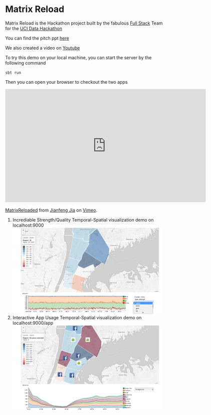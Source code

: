 Matrix Reload
=================================

Matrix Reload is the Hackathon project built by the fabulous [Full Stack](https://www.instagram.com/p/BFevlvngIik/) Team for the
[UCI Data Hackathon](ucidatahackathon.com)

You can find the pitch ppt [here](https://docs.google.com/presentation/d/1nLOMq0aH2IWtdfdfFy9qgqfMzK7uTod8ij07-7pejIo/edit?usp=sharing)

We also created a video on [Youtube](https://youtu.be/GOu-TqTaigs)

To try this demo on your local machine, you can start the server by the following command

```
sbt run
```

Then you can open your browser to checkout the two apps
<iframe src="https://player.vimeo.com/video/167025700" width="640" height="361" frameborder="0" webkitallowfullscreen mozallowfullscreen allowfullscreen></iframe> <p><a href="https://vimeo.com/167025700">MatrixReloaded</a> from <a href="https://vimeo.com/user52327406">Jianfeng Jia</a> on <a href="https://vimeo.com">Vimeo</a>.</p>

1. Incrediable Strength/Quality Temporal-Spatial visualization demo on localhost:9000 
![Signal Strengh Geo Distribution](/public/screenshots/signal-strengh.png?raw=true "Signal Strength of CDMA")
2. Interactive App Usage Temporal-Spatial visualization demo on localhost:9000/app
![App Usage](/public/screenshots/appusage.png?raw=true "Most popular app for different neighborhood")


